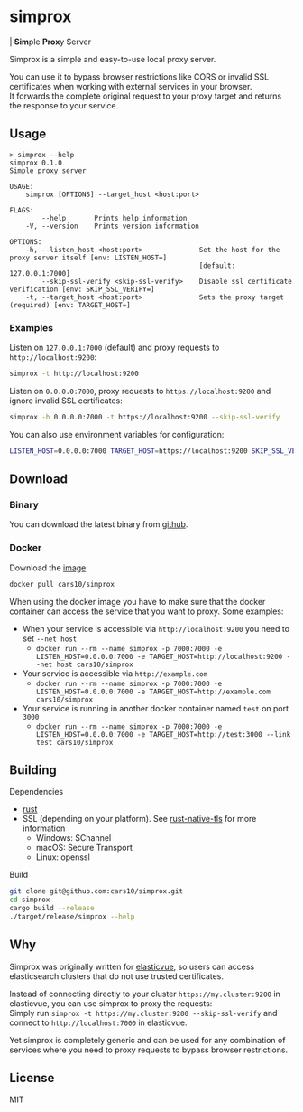 # simprox

| **Sim**ple **Prox**y Server

Simprox is a simple and easy-to-use local proxy server. 

You can use it to bypass browser restrictions like CORS or invalid SSL certificates when working with external services in your browser.  
It forwards the complete original request to your proxy target and returns the response to your service.

## Usage

```
> simprox --help
simprox 0.1.0
Simple proxy server

USAGE:
    simprox [OPTIONS] --target_host <host:port>

FLAGS:
        --help       Prints help information
    -V, --version    Prints version information

OPTIONS:
    -h, --listen_host <host:port>              Set the host for the proxy server itself [env: LISTEN_HOST=]  
                                               [default: 127.0.0.1:7000]
        --skip-ssl-verify <skip-ssl-verify>    Disable ssl certificate verification [env: SKIP_SSL_VERIFY=]
    -t, --target_host <host:port>              Sets the proxy target (required) [env: TARGET_HOST=]
```

### Examples

Listen on `127.0.0.1:7000` (default) and proxy requests to `http://localhost:9200`:

```bash
simprox -t http://localhost:9200 
```

Listen on `0.0.0.0:7000`, proxy requests to `https://localhost:9200` and ignore invalid SSL certificates:

```bash
simprox -h 0.0.0.0:7000 -t https://localhost:9200 --skip-ssl-verify
```

You can also use environment variables for configuration:

```bash
LISTEN_HOST=0.0.0.0:7000 TARGET_HOST=https://localhost:9200 SKIP_SSL_VERIFY= simprox
```

## Download

### Binary

You can download the latest binary from [github](https://github.com/cars10/simprox/releases).

### Docker

Download the [image](https://hub.docker.com/r/cars10/elasticvue):

```bash
docker pull cars10/simprox
```

When using the docker image you have to make sure that the docker container can access the service that you want to proxy. Some examples:

* When your service is accessible via `http://localhost:9200` you need to set `--net host`
    * `docker run --rm --name simprox -p 7000:7000 -e LISTEN_HOST=0.0.0.0:7000 -e TARGET_HOST=http://localhost:9200 --net host cars10/simprox`
* Your service is accessible via `http://example.com`
    * `docker run --rm --name simprox -p 7000:7000 -e LISTEN_HOST=0.0.0.0:7000 -e TARGET_HOST=http://example.com cars10/simprox`
* Your service is running in another docker container named `test` on port `3000`
    * `docker run --rm --name simprox -p 7000:7000 -e LISTEN_HOST=0.0.0.0:7000 -e TARGET_HOST=http://test:3000 --link test cars10/simprox`


## Building

Dependencies

* [rust](https://rustup.rs/)
* SSL (depending on your platform). See [rust-native-tls](https://github.com/sfackler/rust-native-tls) for more information
    * Windows: SChannel
    * macOS: Secure Transport
    * Linux: openssl

Build

```bash
git clone git@github.com:cars10/simprox.git
cd simprox
cargo build --release
./target/release/simprox --help
```


## Why

Simprox was originally written for [elasticvue](http://github.com/cars10/elasticvue), so users can access elasticsearch clusters that do not use trusted certificates.

Instead of connecting directly to your cluster `https://my.cluster:9200` in elasticvue, you can use simprox to proxy the requests:  
Simply run `simprox -t https://my.cluster:9200 --skip-ssl-verify` and connect to `http://localhost:7000` in elasticvue.

Yet simprox is completely generic and can be used for any combination of services where you need to proxy requests to bypass browser restrictions.

## License

MIT
